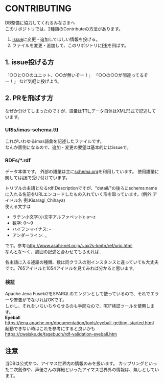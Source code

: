 # CONTRIBUTING
DB整備に協力してくれるみなさまへ  
このリポジトリでは、2種類のContributeの方法があります。 
1. [issue](https://github.com/imas/imasparql/issues)に変更・追加してほしい情報を投げる。   
1. ファイルを変更・追加して、このリポジトリに[PR](https://github.com/imas/imasparql/pulls)を飛ばす。  

## 1. issue投げる方
「○○と○○のユニット、○○が無いぞー！」
「○○の○○が間違ってるぞー！」
など気軽に投げよう。

## 2. PRを飛ばす方
なぜか分けてしまったのですが、語彙はTTL,データ自体はXML形式で記述しています。  
### URIs/imas-schema.ttl
これがいわゆるimas語彙を記述したファイルです。  
なんか面倒になるので、追加・変更の要望は基本的にはissueで。

### RDFs/*.rdf
データ本体です。
外部の語彙は主に[schema.org](schema.org)を利用しています。
使用語彙に関しては[#6](https://github.com/imas/imasparql/issues/6)で受け付けています。

トリプルの主語となるrdf:Descriptionですが、"detail/"の後ろにschema:nameに入れる名前をURLエンコードしたもの入れていく形を取っています。(例外:アイドル名 例:Kisaragi_Chihaya)   
使える文字は  
- ラテン小文字(小文字アルファベット): a～z
- 数字: 0～9
- ハイフンマイナス: -
- アンダーライン: _  

です。参考:http://www.asahi-net.or.jp/~ax2s-kmtn/ref/uric.html  
なんとな～く、周囲の記述と合わせてもらえれば...

各主語に入る述語の種類、数は同クラスの別インスタンスと違っていても大丈夫です。765アイドルと1054アイドルを見てみれば分かると思います。

### 検証
Apache Jena Fuseki2をSPARQLのエンジンとして使っているので、それでエラーや警告がでなければOKです。  
しかし、それをいちいちやらせるのも手間なので、RDF検証ツールを使用します。  
**Eyeball**  
https://jena.apache.org/documentation/tools/eyeball-getting-started.html  
起動できない時はこれを参考にすると良いかも  
https://cweiske.de/tagebuch/rdf-validation-eyeball.htm  

## 注意
当DBは公式かつ、アイマス世界内の情報のみを扱います。
カップリングといった二次創作や、声優さんの詳細といったアイマス世界外の情報は、無しとしています。
